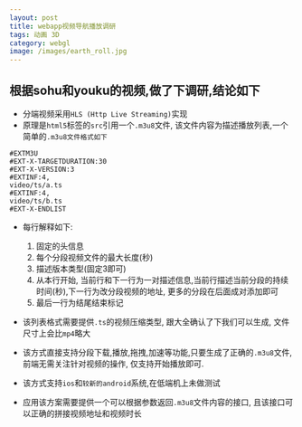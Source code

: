 ```yaml
---
layout: post
title: webapp视频导航播放调研
tags: 动画 3D
category: webgl
image: /images/earth_roll.jpg
---
```


## 根据sohu和youku的视频,做了下调研,结论如下

* 分端视频采用`HLS (Http Live Streaming)`实现
* 原理是`html5`标签的`src`引用一个`.m3u8`文件, 该文件内容为描述播放列表,一个简单的`.m3u8文件格式如下`
 
~~~
#EXTM3U
#EXT-X-TARGETDURATION:30
#EXT-X-VERSION:3
#EXTINF:4,
video/ts/a.ts
#EXTINF:4,
video/ts/b.ts
#EXT-X-ENDLIST
~~~

* 每行解释如下:
	1. 固定的头信息
	2. 每个分段视频文件的最大长度(秒)
	2. 描述版本类型(固定3即可)
	3. 从本行开始, 当前行和下一行为一对描述信息,当前行描述当前分段的持续时间(秒),下一行为改分段视频的地址, 更多的分段在后面成对添加即可
	4. 最后一行为结尾结束标记

* 该列表格式需要提供`.ts`的视频压缩类型, 跟大全确认了下我们可以生成, 文件尺寸上会比`mp4`略大
* 该方式直接支持分段下载,播放,拖拽,加速等功能,只要生成了正确的`.m3u8`文件,前端无需关注针对视频的操作, 仅支持开始播放即可.
* 该方式支持`ios`和`较新的android`系统,在低端机上未做测试
* 应用该方案需要提供一个可以根据参数返回`.m3u8`文件内容的接口, 且该接口可以正确的拼接视频地址和视频时长

